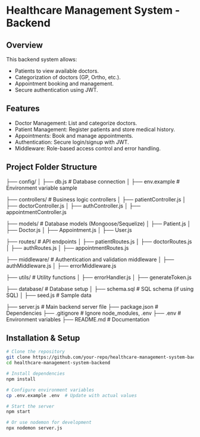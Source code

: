 # Healthcare Management System - Backend

## Overview
This backend system allows:
- Patients to view available doctors.
- Categorization of doctors (GP, Ortho, etc.).
- Appointment booking and management.
- Secure authentication using JWT.

## Features
- Doctor Management: List and categorize doctors.
- Patient Management: Register patients and store medical history.
- Appointments: Book and manage appointments.
- Authentication: Secure login/signup with JWT.
- Middleware: Role-based access control and error handling.

## Project Folder Structure

├── config/
│ ├── db.js # Database connection
│ ├── env.example # Environment variable sample

├── controllers/ # Business logic controllers
│ ├── patientController.js
│ ├── doctorController.js
│ ├── authController.js
│ ├── appointmentController.js

├── models/ # Database models (Mongoose/Sequelize)
│ ├── Patient.js
│ ├── Doctor.js
│ ├── Appointment.js
│ ├── User.js

├── routes/ # API endpoints
│ ├── patientRoutes.js
│ ├── doctorRoutes.js
│ ├── authRoutes.js
│ ├── appointmentRoutes.js

├── middleware/ # Authentication and validation middleware
│ ├── authMiddleware.js
│ ├── errorMiddleware.js

├── utils/ # Utility functions
│ ├── errorHandler.js
│ ├── generateToken.js

├── database/ # Database setup
│ ├── schema.sql # SQL schema (if using SQL)
│ ├── seed.js # Sample data

├── server.js # Main backend server file
├── package.json # Dependencies
├── .gitignore # Ignore node_modules, .env
├── .env # Environment variables
├── README.md # Documentation



## Installation & Setup
```bash
# Clone the repository
git clone https://github.com/your-repo/healthcare-management-system-backend.git
cd healthcare-management-system-backend

# Install dependencies
npm install

# Configure environment variables
cp .env.example .env  # Update with actual values

# Start the server
npm start

# Or use nodemon for development
npx nodemon server.js
